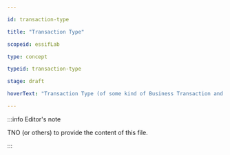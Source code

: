 ```yaml
---

id: transaction-type

title: "Transaction Type"

scopeid: essifLab

type: concept

typeid: transaction-type

stage: draft

hoverText: "Transaction Type (of some kind of Business Transaction and some Party) --  the Policy, Governed by that Party, and other necessary artifacts (e.g. a Transaction Form) that provide an Actor with all necessary means to conduct a Transaction of this type on behalf of that Party."

---
```




:::info Editor's note

TNO (or others) to provide the content of this file.

:::


